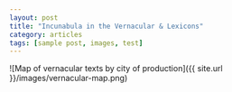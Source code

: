 ```yaml
---
layout: post
title: "Incunabula in the Vernacular & Lexicons"
category: articles
tags: [sample post, images, test]
---
```


![Map of vernacular texts by city of production]({{ site.url }}/images/vernacular-map.png)
